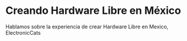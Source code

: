 # Creando Hardware Libre en México

Hablamos sobre la experiencia de crear Hardware Libre en Mexico, ElectronicCats
